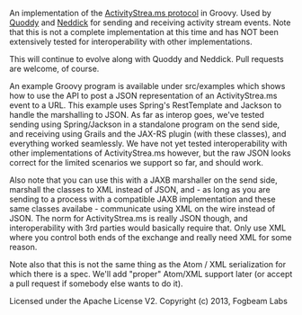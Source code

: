 An implementation of the [ActivityStrea.ms protocol](http://activitystrea.ms/) in Groovy.  Used by
[Quoddy](https://github.com/fogbeam/Quoddy) and [Neddick](https://github.com/fogbeam/Neddick) for sending and 
receiving activity stream events.  Note that this is not a complete implementation at this time and has NOT 
been extensively tested for interoperability with other implementations.

This will continue to evolve along with Quoddy and Neddick.  Pull requests are welcome, of course.


An example Groovy program is available under src/examples which shows how to use the API to post
a JSON representation of an ActivityStrea.ms event to a URL.  This example uses Spring's RestTemplate
and Jackson to handle the marshalling to JSON.  As far as interop goes, we've tested sending using
Spring/Jackson in a standalone program on the send side, and receiving using Grails and the JAX-RS plugin (with these classes), 
and everything worked seamlessly.  We have not yet tested interoperability with other implementations of ActivityStrea.ms 
however, but the raw JSON looks correct for the limited scenarios we support so far, and should work.

Also note that you can use this with a JAXB marshaller on the send side, marshall the classes to XML instead
of JSON, and - as long as you are sending to a process with a compatible JAXB implementation and these same
classes availabe - communicate using XML on the wire instead of JSON.  The norm for ActivityStrea.ms is really
JSON though, and interoperability with 3rd parties would basically require that.  Only use XML where you
control both ends of the exchange and really need XML for some reason. 

Note also that this is not the same thing as the Atom / XML serialization for which there is a spec.  We'll add "proper" Atom/XML support later (or accept a pull request if somebody else wants to do it).


Licensed under the Apache License V2.
Copyright (c) 2013, Fogbeam Labs
